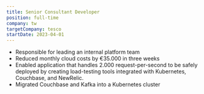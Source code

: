 ```yaml
---
title: Senior Consultant Developer
position: full-time
company: tw
targetCompany: tesco
startDate: 2023-04-01
---
```

- Responsible for leading an internal platform team
- Reduced monthly cloud costs by €35.000 in three weeks
- Enabled application that handles 2.000 request-per-second to be safely deployed by creating load-testing tools integrated with Kubernetes, Couchbase, and NewRelic.
- Migrated Couchbase and Kafka into a Kubernetes cluster
